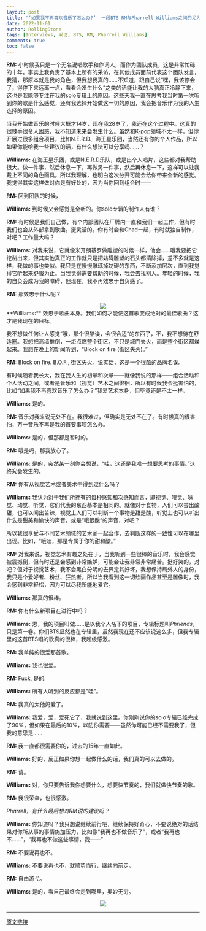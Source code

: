 ```yaml
---
layout: post
title: "‘如果我不再喜欢音乐了怎么办?’——一段BTS RM与Pharrell Williams之间的尤为诚实的对话(下)"
date: 2022-11-01
author: RollingStone
tags: [Interviews, 采访, BTS, RM, Pharrell Williams]
comments: true
toc: false
---
```

**RM:** 小时候我只是一个无名说唱歌手和作词人，而作为团队成员，这是非常忙碌的十年。事实上我负责了基本上所有的采访，在其他成员面前代表这个团队发言，我猜，那原本就是我的角色，但我想我真的……不知道，跟自己说“嘿，我该停会了，得停下来远离一点，看看会发生什么”之类的话能让我的大脑真正冷静下来，这也是我能够专注在我的solo专辑上的原因。这些天我一直在思考我当时第一次听到你的歌是什么感觉，还有我选择开始做这一切的原因，我会把音乐作为我的人生选择的原因。

当我开始做音乐的时候大概才14岁，现在我28岁了，我还在这个过程中。这真的很棘手很令人困惑，我不知道未来会发生什么。虽然和K-pop领域不太一样，但你开展过很多组合项目，比如N.E.R.D、海王星乐团，当然还有你的个人作品，所以如果你能给我一些建议的话，有什么想法可以分享吗……？

**Williams:** 在海王星乐团，或是N.E.R.D乐队，或是出个人唱片，这些都对我帮助很大。做一件事，然后休息一下，再做另一件事，然后再休息一下，这样可以让我戴上不同的角色面具。所以我理解，也明白这次分开可能会给你带来全新的感觉。我觉得其实这样做对你是有好处的，因为当你回到组合时——

**RM:** 回到团队的时候，

**Williams:** 到时候又会感觉是全新的。你solo专辑的制作人有谁？

**RM:** 有时候是我们自己做，有个内部团队在厂牌内一直和我们一起工作，但有时我们也会从外部拿到歌曲。挺灵活的。你有时会和Chad一起，有时就独自制作，对吧？工作量大吗？

**Williams:** 对我来说，它就像米开朗基罗做雕塑的时候一样，他会……哦我要把它挖凿出来，但其实他真正的工作就只是把妨碍雕塑的石头都清除掉，差不多就是这样，我做的事也类似。我只是在慢慢雕琢掉妨碍的东西，不断添加层次，直到我觉得它听起来舒服为止。当我觉得需要帮助的时候，我会去找别人。年轻的时候，我的自负会成为我的障碍，但现在，我不再效忠于自负感了。

**RM:** 那效忠于什么呢？

<center>
  <img src="https://tva1.sinaimg.cn/large/008vxvgGgy1h7pzelgz5dj314b0u0jtn.jpg"> 
</center>
**Williams:** 效忠于歌曲本身。我们如何才能使这首歌变成绝对的最佳歌曲？这才是我现在的目标。

我不想做任何让人感觉“哦，那个很酷诶，会很合适”的东西了，不，我不想待在舒适圈。我想把高墙推倒，一炬点燃整个街区，不只是城门失火，而是整个街区都燥起来。我想在晚上的新闻听到，“Block on fire (街区失火)。”

**RM:** Block on fire. B.O.F., 街区失火。说实话，这是一个很酷的品牌名诶。

有时候随着我长大，我在我人生的初章和次章——就像我说的那样——组合活动和个人活动之间，或者是音乐和（视觉）艺术之间徘徊，所以有时候我会挺害怕的，比如“如果我不再喜欢音乐了怎么办？”我爱艺术本身，但毕竟还是不太一样。

**Williams:** 是的。

**RM:** 音乐对我来说无处不在。我很难过，但确实是无处不在了。有时候真的很害怕，万一音乐不再是我的首要事项怎么办。

**Williams:** 是的，但那都是暂时的。

**RM:** 哦是吗，那我放心了。

**Williams:** 是的，突然某一刻你会想说，“哇，这还是我唯一想要思考的事情。”这终究会发生的。

**RM:** 你有从视觉艺术或者美术中得到过什么吗？

**Williams:** 我认为对于我们所拥有的每种感知和次感知而言，即视觉、嗅觉、味觉、动觉、听觉，它们代表的东西基本是相同的。就像对于食物，人们可以尝出酸甜，也可以闻出苦辣，视觉上人们可以判断一个事物是甜是酸，听觉上也可以听出什么是甜美和愉快的声音，或是“哦很酸”的声音，对吧？

所以我很享受与不同艺术领域的艺术家一起合作，去判断这样的一致性可以在哪里出现。比如，“哦哇，那是专属于你的甜和酸。”

**RM:** 对我来说，视觉艺术有趣之处在于，当我听到一些很棒的音乐时，我会感觉被震撼倒，但有时还是会感到非常嫉妒，可能会让我非常非常痛苦。挺好笑的，对吧？但对于视觉艺术，我不会黑白分明的去界定其好坏，我想保持局外人的身份，我只是个爱好者、粉丝、狂热者。所以当我看到这一切绘画作品甚至是雕像时，我会感到非常轻松，因为可以尽我所能地爱它。

**Williams:** 那真的很棒。

**RM:** 你有什么新项目在进行中吗？

**Williams:** 恩，我的项目叫做……是以我个人名下的项目，专辑标题叫*Phriends*，只是第一卷。你们BTS显然也在专辑里，虽然我现在还不应该说这么多，但我专辑里的这首BTS唱的歌真的很棒，我超级感激。

**RM:** 我单纯的很爱那首歌。

**Williams:** 我也很爱。

**RM:** Fuck, 是的.

**Williams:** 所有人听到的反应都是"哇"。

**RM:** 我真的太他妈爱了。

**Williams:** 我爱，爱，爱死它了，我就说到这里。你刚刚说你的solo专辑已经完成了90%，但如果在最后的10%，以防你需要——虽然你可能已经不需要我了，但我的意思是……

**RM:** 我一直都很需要你的，过去的15年一直如此。

**Williams:** 好的，反正如果你想一起做什么的话，我们真的可以去做的。

**RM:** 请。

**Williams:** 对，你只要告诉我你想要什么，想要快节奏的，我们就做快节奏的歌。

**RM:** 我很荣幸，也很感激。

*Pharrell，有什么最后想对RM说的建议吗？*

**Williams:** 你知道吗？我只想说继续前行吧，继续保持好奇心，不要说绝对的话结果对你所从事的事情施加压力，比如像“我再也不做音乐了”，或者“我再也不……”，“我再也不做这些事情，我——”

**RM:** 不要说再也不。

**Williams:** 不要说再也不，就顺势而行，继续向前走。

**RM:** 自由游弋。

**Williams:** 是的，看自己最终会走到哪里，奥妙无穷。

<center>
  <img src="https://tva1.sinaimg.cn/large/008vxvgGgy1h7pzg9dopyj318g0p0afi.jpg"> 
</center>

---

[原文链接](https://www.rollingstone.com/music/music-features/bts-rm-pharrell-williams-interview-1234610171/)
